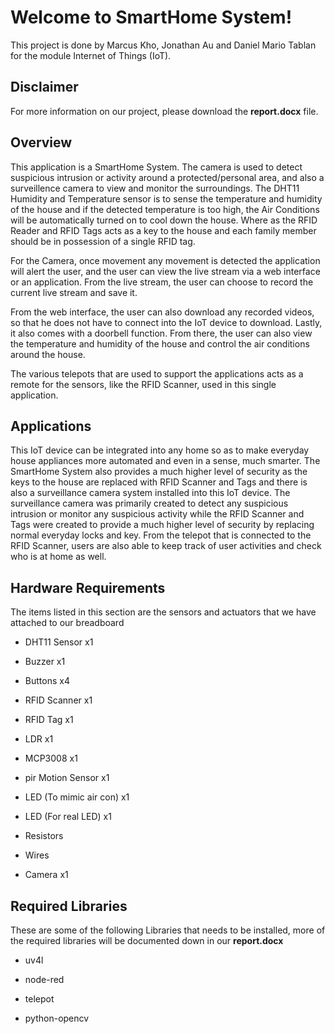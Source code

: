 # Welcome to SmartHome System!


This project is done by Marcus Kho, Jonathan Au and Daniel Mario Tablan for the module Internet of Things (IoT).



## Disclaimer

For more information on our project, please download the **report.docx** file.



## Overview


This application is a SmartHome System. The camera is used to detect suspicious intrusion or activity around a protected/personal area, and also a surveillence camera to view and monitor the surroundings. The DHT11 Humidity and Temperature sensor is to sense the temperature and humidity of the house and if the detected temperature is too high, the Air Conditions will be automatically turned on to cool down the house. Where as the RFID Reader and RFID Tags acts as a key to the house and each family member should be in possession of a single RFID tag.

For the Camera, once movement any movement is detected the application will alert the user, and the user can view the live stream via a web interface or an application. From the live stream, the user can choose to record the current live stream and save it.

From the web interface, the user can also download any recorded videos, so that he does not have to connect into the IoT device to download. Lastly, it also comes with a doorbell function. From there, the user can also view the temperature and humidity of the house and control the air conditions around the house.

The various telepots that are used to support the applications acts as a remote for the sensors, like the RFID Scanner, used in this single application.



## Applications


This IoT device can be integrated into any home so as to make everyday house appliances more automated and even in a sense, much smarter. The SmartHome System also provides a much higher level of security as the keys to the house are replaced with RFID Scanner and Tags and there is also a surveillance camera system installed into this IoT device. The surveillance camera was primarily created to detect any suspicious intrusion or monitor any suspicious activity while the RFID Scanner and Tags were created to provide a much higher level of security by replacing normal everyday locks and key. From the telepot that is connected to the RFID Scanner, users are also able to keep track of user activities and check who is at home as well.



## Hardware Requirements

The items listed in this section are the sensors and actuators that we have attached to our breadboard

 
- DHT11 Sensor x1
 
- Buzzer x1
 
- Buttons x4
 
- RFID Scanner x1
 
- RFID Tag x1
 
- LDR x1
 
- MCP3008 x1
 
- pir Motion Sensor x1
 
- LED (To mimic air con) x1
 
- LED (For real LED) x1
 
- Resistors
 
- Wires
 
- Camera x1



## Required Libraries

These are some of the following Libraries that needs to be installed, more of the required libraries will be documented down in our **report.docx**

 
- uv4l
 
- node-red
 
- telepot
 
- python-opencv

